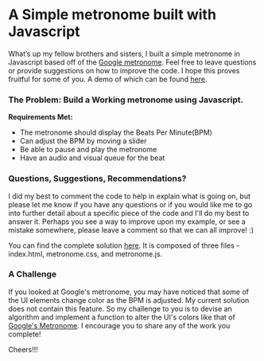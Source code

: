 # A Simple metronome built with Javascript


What’s up my fellow brothers and sisters, I built a simple metronome in Javascript based off of the [Google metronome](https://www.google.com/?ion=1&espv=2#q=metronome). Feel free to leave questions or provide suggestions on how to improve the code. I hope this proves fruitful for some of you. A demo of which can be found [here](https://klufkin.github.io/simple-metronome/).

### The Problem: Build a Working metronome using Javascript.

**Requirements Met:**

* The metronome should display the Beats Per Minute(BPM)
* Can adjust the BPM by moving a slider
* Be able to pause and play the metronome
* Have an audio and visual queue for the beat

### Questions, Suggestions, Recommendations?

I did my best to comment the code to help in explain what is going on, but
please let me know if you have any questions or if you would like me to go into further detail about a specific piece of the code and I'll do my best to answer it. Perhaps you see a way to improve upon my example, or see a mistake somewhere, please leave a comment so that we can all improve! :)

You can find the complete solution [here](https://github.com/klufkin/simple-metronome). It is composed of three files - index.html, metronome.css, and metronome.js.

### A Challenge

If you looked at Google's metronome, you may have noticed that some of the UI elements change color as the BPM is adjusted. My current solution does not contain this feature. So my challenge to you is to devise an algorithm and implement a function to alter the UI's colors like that of [Google's Metronome](https://www.google.com/?ion=1&espv=2#q=metronome). I encourage you to share any of the work you complete!

Cheers!!!